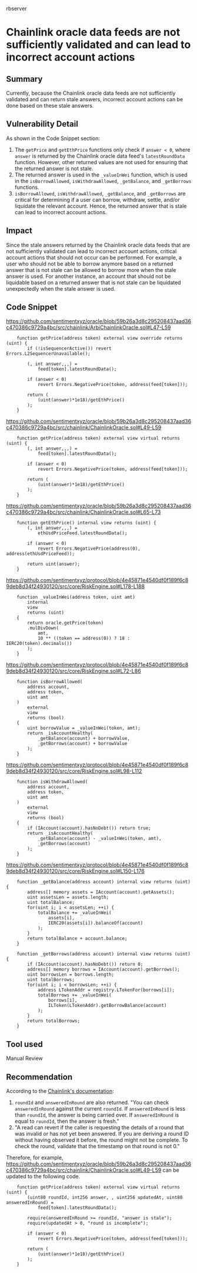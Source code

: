 rbserver
# Chainlink oracle data feeds are not sufficiently validated and can lead to incorrect account actions

## Summary
Currently, because the Chainlink oracle data feeds are not sufficiently validated and can return stale answers, incorrect account actions can be done based on these stale answers.

## Vulnerability Detail
As shown in the Code Snippet section:
1. The `getPrice` and `getEthPrice` functions only check if `answer < 0`, where `answer` is returned by the Chainlink oracle data feed's `latestRoundData` function. However, other returned values are not used for ensuring that the returned answer is not stale.
2. The returned answer is used in the `_valueInWei` function, which is used in the `isBorrowAllowed`, `isWithdrawAllowed`, `_getBalance`, and `_getBorrows` functions.
3. `isBorrowAllowed`, `isWithdrawAllowed`, `_getBalance`, and `_getBorrows` are critical for determining if a user can borrow, withdraw, settle, and/or liquidate the relevant account. Hence, the returned answer that is stale can lead to incorrect account actions.

## Impact
Since the stale answers returned by the Chainlink oracle data feeds that are not sufficiently validated can lead to incorrect account actions, critical account actions that should not occur can be performed. For example, a user who should not be able to borrow anymore based on a returned answer that is not stale can be allowed to borrow more when the stale answer is used. For another instance, an account that should not be liquidable based on a returned answer that is not stale can be liquidated unexpectedly when the stale answer is used.

## Code Snippet
https://github.com/sentimentxyz/oracle/blob/59b26a3d8c295208437aad36c470386c9729a4bc/src/chainlink/ArbiChainlinkOracle.sol#L47-L59
```solidity
    function getPrice(address token) external view override returns (uint) {
        if (!isSequencerActive()) revert Errors.L2SequencerUnavailable();

        (, int answer,,,) =
            feed[token].latestRoundData();

        if (answer < 0)
            revert Errors.NegativePrice(token, address(feed[token]));

        return (
            (uint(answer)*1e18)/getEthPrice()
        );
    }
```

https://github.com/sentimentxyz/oracle/blob/59b26a3d8c295208437aad36c470386c9729a4bc/src/chainlink/ChainlinkOracle.sol#L49-L59
```solidity
    function getPrice(address token) external view virtual returns (uint) {
        (, int answer,,,) =
            feed[token].latestRoundData();

        if (answer < 0)
            revert Errors.NegativePrice(token, address(feed[token]));

        return (
            (uint(answer)*1e18)/getEthPrice()
        );
    }
```

https://github.com/sentimentxyz/oracle/blob/59b26a3d8c295208437aad36c470386c9729a4bc/src/chainlink/ChainlinkOracle.sol#L65-L73
```solidity
    function getEthPrice() internal view returns (uint) {
        (, int answer,,,) =
            ethUsdPriceFeed.latestRoundData();

        if (answer < 0)
            revert Errors.NegativePrice(address(0), address(ethUsdPriceFeed));

        return uint(answer);
    }
```

https://github.com/sentimentxyz/protocol/blob/4e45871e4540df0f189f6c89deb8d34f24930120/src/core/RiskEngine.sol#L178-L188
```solidity
    function _valueInWei(address token, uint amt)
        internal
        view
        returns (uint)
    {
        return oracle.getPrice(token)
        .mulDivDown(
            amt,
            10 ** ((token == address(0)) ? 18 : IERC20(token).decimals())
        );
    }
```

https://github.com/sentimentxyz/protocol/blob/4e45871e4540df0f189f6c89deb8d34f24930120/src/core/RiskEngine.sol#L72-L86
```solidity
    function isBorrowAllowed(
        address account,
        address token,
        uint amt
    )
        external
        view
        returns (bool)
    {
        uint borrowValue = _valueInWei(token, amt);
        return _isAccountHealthy(
            _getBalance(account) + borrowValue,
            _getBorrows(account) + borrowValue
        );
    }
```

https://github.com/sentimentxyz/protocol/blob/4e45871e4540df0f189f6c89deb8d34f24930120/src/core/RiskEngine.sol#L98-L112
```solidity
    function isWithdrawAllowed(
        address account,
        address token,
        uint amt
    )
        external
        view
        returns (bool)
    {
        if (IAccount(account).hasNoDebt()) return true;
        return _isAccountHealthy(
            _getBalance(account) - _valueInWei(token, amt),
            _getBorrows(account)
        );
    }
```

https://github.com/sentimentxyz/protocol/blob/4e45871e4540df0f189f6c89deb8d34f24930120/src/core/RiskEngine.sol#L150-L176
```solidity
    function _getBalance(address account) internal view returns (uint) {
        address[] memory assets = IAccount(account).getAssets();
        uint assetsLen = assets.length;
        uint totalBalance;
        for(uint i; i < assetsLen; ++i) {
            totalBalance += _valueInWei(
                assets[i],
                IERC20(assets[i]).balanceOf(account)
            );
        }
        return totalBalance + account.balance;
    }

    function _getBorrows(address account) internal view returns (uint) {
        if (IAccount(account).hasNoDebt()) return 0;
        address[] memory borrows = IAccount(account).getBorrows();
        uint borrowsLen = borrows.length;
        uint totalBorrows;
        for(uint i; i < borrowsLen; ++i) {
            address LTokenAddr = registry.LTokenFor(borrows[i]);
            totalBorrows += _valueInWei(
                borrows[i],
                ILToken(LTokenAddr).getBorrowBalance(account)
            );
        }
        return totalBorrows;
    }
```

## Tool used
Manual Review

## Recommendation
According to the [Chainlink's documentation](https://docs.chain.link/docs/historical-price-data/#getrounddata-return-values):
1. `roundId` and `answeredInRound` are also returned. "You can check `answeredInRound` against the current `roundId`. If `answeredInRound` is less than `roundId`, the answer is being carried over. If `answeredInRound` is equal to `roundId`, then the answer is fresh."
2. "A read can revert if the caller is requesting the details of a round that was invalid or has not yet been answered. If you are deriving a round ID without having observed it before, the round might not be complete. To check the round, validate that the timestamp on that round is not 0."

Therefore, for example, https://github.com/sentimentxyz/oracle/blob/59b26a3d8c295208437aad36c470386c9729a4bc/src/chainlink/ChainlinkOracle.sol#L49-L59 can be updated to the following code.
```solidity
    function getPrice(address token) external view virtual returns (uint) {
        (uint80 roundId, int256 answer, , uint256 updatedAt, uint80 answeredInRound) =
            feed[token].latestRoundData();

        require(answeredInRound >= roundId, "answer is stale");
        require(updatedAt > 0, "round is incomplete");

        if (answer < 0)
            revert Errors.NegativePrice(token, address(feed[token]));

        return (
            (uint(answer)*1e18)/getEthPrice()
        );
    }
```